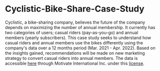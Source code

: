 # Cyclistic-Bike-Share-Case-Study
Cyclistic, a bike-sharing company, believes the future of the company depends on maximizing the number of annual membership. It currently has two categories of users; casual riders (pay-as-you-go) and annual members (yearly subscribers). This case study seeks to understand how casual riders and annual members use the bikes differently using the company's data over a 12 months period (Mar. 2021 - Apr. 2022). Based on the insights gained, recommendations will be made on new marketing strategy to convert casual riders into annual members. The data is accessible [here](https://divvy-tripdata.s3.amazonaws.com/index.html) through Motivate International Inc. under this [license](https://ride.divvybikes.com/data-license-agreement). 
